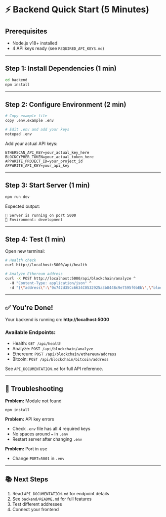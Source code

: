 # ⚡ Backend Quick Start (5 Minutes)

## Prerequisites
- Node.js v18+ installed
- 4 API keys ready (see `REQUIRED_API_KEYS.md`)

---

## Step 1: Install Dependencies (1 min)

```bash
cd backend
npm install
```

---

## Step 2: Configure Environment (2 min)

```bash
# Copy example file
copy .env.example .env

# Edit .env and add your keys
notepad .env
```

Add your actual API keys:
```env
ETHERSCAN_API_KEY=your_actual_key_here
BLOCKCYPHER_TOKEN=your_actual_token_here
APPWRITE_PROJECT_ID=your_project_id
APPWRITE_API_KEY=your_api_key
```

---

## Step 3: Start Server (1 min)

```bash
npm run dev
```

Expected output:
```
🚀 Server is running on port 5000
📝 Environment: development
```

---

## Step 4: Test (1 min)

Open new terminal:

```bash
# Health check
curl http://localhost:5000/api/health

# Analyze Ethereum address
curl -X POST http://localhost:5000/api/blockchain/analyze ^
  -H "Content-Type: application/json" ^
  -d "{\"address\":\"0x742d35Cc6634C0532925a3b844Bc9e7595f0bEb\",\"blockchain\":\"ethereum\"}"
```

---

## ✅ You're Done!

Your backend is running on: **http://localhost:5000**

### Available Endpoints:
- Health: `GET /api/health`
- Analyze: `POST /api/blockchain/analyze`
- Ethereum: `POST /api/blockchain/ethereum/address`
- Bitcoin: `POST /api/blockchain/bitcoin/address`

See `API_DOCUMENTATION.md` for full API reference.

---

## 🐛 Troubleshooting

**Problem:** Module not found
```bash
npm install
```

**Problem:** API key errors
- Check `.env` file has all 4 required keys
- No spaces around `=` in `.env`
- Restart server after changing `.env`

**Problem:** Port in use
- Change `PORT=5001` in `.env`

---

## 📚 Next Steps

1. Read `API_DOCUMENTATION.md` for endpoint details
2. See `backend/README.md` for full features
3. Test different addresses
4. Connect your frontend
